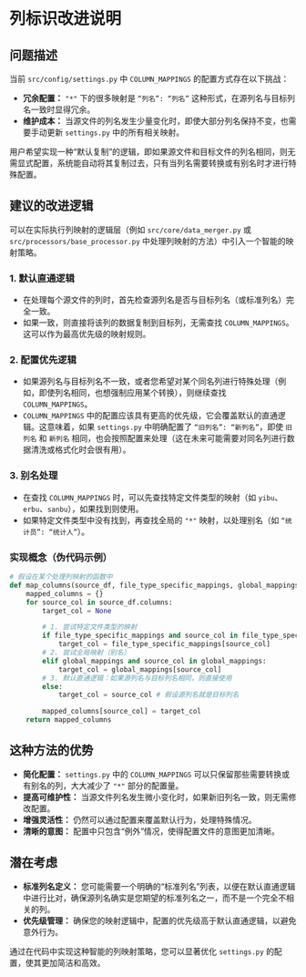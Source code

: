 # 列标识改进说明

## 问题描述

当前 `src/config/settings.py` 中 `COLUMN_MAPPINGS` 的配置方式存在以下挑战：
*   **冗余配置：** `"*"` 下的很多映射是 `“列名”: “列名”` 这种形式，在源列名与目标列名一致时显得冗余。
*   **维护成本：** 当源文件的列名发生少量变化时，即使大部分列名保持不变，也需要手动更新 `settings.py` 中的所有相关映射。

用户希望实现一种“默认复制”的逻辑，即如果源文件和目标文件的列名相同，则无需显式配置，系统能自动将其复制过去，只有当列名需要转换或有别名时才进行特殊配置。

## 建议的改进逻辑

可以在实际执行列映射的逻辑层（例如 `src/core/data_merger.py` 或 `src/processors/base_processor.py` 中处理列映射的方法）中引入一个智能的映射策略。

### 1. 默认直通逻辑

*   在处理每个源文件的列时，首先检查源列名是否与目标列名（或标准列名）完全一致。
*   如果一致，则直接将该列的数据复制到目标列，无需查找 `COLUMN_MAPPINGS`。这可以作为最高优先级的映射规则。

### 2. 配置优先逻辑

*   如果源列名与目标列名不一致，或者您希望对某个同名列进行特殊处理（例如，即使列名相同，也想强制应用某个转换），则继续查找 `COLUMN_MAPPINGS`。
*   `COLUMN_MAPPINGS` 中的配置应该具有更高的优先级，它会覆盖默认的直通逻辑。这意味着，如果 `settings.py` 中明确配置了 `“旧列名”: “新列名”`，即使 `旧列名` 和 `新列名` 相同，也会按照配置来处理（这在未来可能需要对同名列进行数据清洗或格式化时会很有用）。

### 3. 别名处理

*   在查找 `COLUMN_MAPPINGS` 时，可以先查找特定文件类型的映射（如 `yibu`、`erbu`、`sanbu`），如果找到则使用。
*   如果特定文件类型中没有找到，再查找全局的 `"*"` 映射，以处理别名（如 `“统计员”: “统计人”`）。

### 实现概念（伪代码示例）

```python
# 假设在某个处理列映射的函数中
def map_columns(source_df, file_type_specific_mappings, global_mappings):
    mapped_columns = {}
    for source_col in source_df.columns:
        target_col = None

        # 1. 尝试特定文件类型的映射
        if file_type_specific_mappings and source_col in file_type_specific_mappings:
            target_col = file_type_specific_mappings[source_col]
        # 2. 尝试全局映射（别名）
        elif global_mappings and source_col in global_mappings:
            target_col = global_mappings[source_col]
        # 3. 默认直通逻辑：如果源列名与目标列名相同，则直接使用
        else:
            target_col = source_col # 假设源列名就是目标列名

        mapped_columns[source_col] = target_col
    return mapped_columns
```

## 这种方法的优势

*   **简化配置：** `settings.py` 中的 `COLUMN_MAPPINGS` 可以只保留那些需要转换或有别名的列，大大减少了 `"*"` 部分的配置量。
*   **提高可维护性：** 当源文件列名发生微小变化时，如果新旧列名一致，则无需修改配置。
*   **增强灵活性：** 仍然可以通过配置来覆盖默认行为，处理特殊情况。
*   **清晰的意图：** 配置中只包含“例外”情况，使得配置文件的意图更加清晰。

## 潜在考虑

*   **标准列名定义：** 您可能需要一个明确的“标准列名”列表，以便在默认直通逻辑中进行比对，确保源列名确实是您期望的标准列名之一，而不是一个完全不相关的列。
*   **优先级管理：** 确保您的映射逻辑中，配置的优先级高于默认直通逻辑，以避免意外行为。

通过在代码中实现这种智能的列映射策略，您可以显著优化 `settings.py` 的配置，使其更加简洁和高效。

